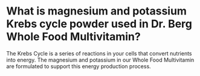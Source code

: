# What is magnesium and potassium Krebs cycle powder used in Dr. Berg Whole Food Multivitamin?

The Krebs Cycle is a series of reactions in your cells that convert nutrients into energy. The magnesium and potassium in our Whole Food Multivitamin are formulated to support this energy production process.